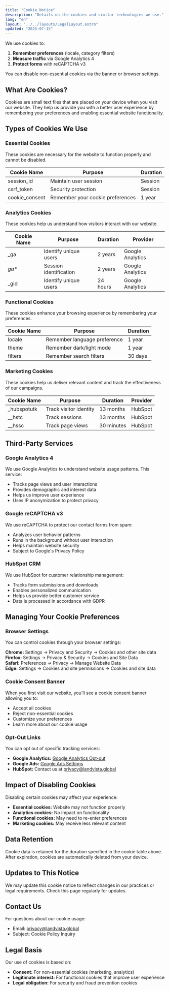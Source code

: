 ```yaml
---
title: "Cookie Notice"
description: "Details on the cookies and similar technologies we use."
lang: "en"
layout: "../../layouts/LegalLayout.astro"
updated: "2025-07-15"
---
```


We use cookies to:

1. **Remember preferences** (locale, category filters)  
2. **Measure traffic** via Google Analytics 4  
3. **Protect forms** with reCAPTCHA v3

You can disable non-essential cookies via the banner or browser settings.

## What Are Cookies?

Cookies are small text files that are placed on your device when you visit our website. They help us provide you with a better user experience by remembering your preferences and enabling essential website functionality.

## Types of Cookies We Use

### Essential Cookies
These cookies are necessary for the website to function properly and cannot be disabled.

| Cookie Name | Purpose | Duration |
|-------------|---------|----------|
| session_id | Maintain user session | Session |
| csrf_token | Security protection | Session |
| cookie_consent | Remember your cookie preferences | 1 year |

### Analytics Cookies
These cookies help us understand how visitors interact with our website.

| Cookie Name | Purpose | Duration | Provider |
|-------------|---------|----------|----------|
| _ga | Identify unique users | 2 years | Google Analytics |
| _ga_* | Session identification | 2 years | Google Analytics |
| _gid | Identify unique users | 24 hours | Google Analytics |

### Functional Cookies
These cookies enhance your browsing experience by remembering your preferences.

| Cookie Name | Purpose | Duration |
|-------------|---------|----------|
| locale | Remember language preference | 1 year |
| theme | Remember dark/light mode | 1 year |
| filters | Remember search filters | 30 days |

### Marketing Cookies
These cookies help us deliver relevant content and track the effectiveness of our campaigns.

| Cookie Name | Purpose | Duration | Provider |
|-------------|---------|----------|----------|
| _hubspotutk | Track visitor identity | 13 months | HubSpot |
| __hstc | Track sessions | 13 months | HubSpot |
| __hssc | Track page views | 30 minutes | HubSpot |

## Third-Party Services

### Google Analytics 4
We use Google Analytics to understand website usage patterns. This service:
- Tracks page views and user interactions
- Provides demographic and interest data
- Helps us improve user experience
- Uses IP anonymization to protect privacy

### Google reCAPTCHA v3
We use reCAPTCHA to protect our contact forms from spam:
- Analyzes user behavior patterns
- Runs in the background without user interaction
- Helps maintain website security
- Subject to Google's Privacy Policy

### HubSpot CRM
We use HubSpot for customer relationship management:
- Tracks form submissions and downloads
- Enables personalized communication
- Helps us provide better customer service
- Data is processed in accordance with GDPR

## Managing Your Cookie Preferences

### Browser Settings
You can control cookies through your browser settings:

**Chrome:** Settings → Privacy and Security → Cookies and other site data  
**Firefox:** Settings → Privacy & Security → Cookies and Site Data  
**Safari:** Preferences → Privacy → Manage Website Data  
**Edge:** Settings → Cookies and site permissions → Cookies and site data

### Cookie Consent Banner
When you first visit our website, you'll see a cookie consent banner allowing you to:
- Accept all cookies
- Reject non-essential cookies
- Customize your preferences
- Learn more about our cookie usage

### Opt-Out Links
You can opt out of specific tracking services:
- **Google Analytics:** [Google Analytics Opt-out](https://tools.google.com/dlpage/gaoptout)
- **Google Ads:** [Google Ads Settings](https://adssettings.google.com/)
- **HubSpot:** Contact us at privacy@landvista.global

## Impact of Disabling Cookies

Disabling certain cookies may affect your experience:
- **Essential cookies:** Website may not function properly
- **Analytics cookies:** No impact on functionality
- **Functional cookies:** May need to re-enter preferences
- **Marketing cookies:** May receive less relevant content

## Data Retention

Cookie data is retained for the duration specified in the cookie table above. After expiration, cookies are automatically deleted from your device.

## Updates to This Notice

We may update this cookie notice to reflect changes in our practices or legal requirements. Check this page regularly for updates.

## Contact Us

For questions about our cookie usage:
- Email: privacy@landvista.global
- Subject: Cookie Policy Inquiry

## Legal Basis

Our use of cookies is based on:
- **Consent:** For non-essential cookies (marketing, analytics)
- **Legitimate interest:** For functional cookies that improve user experience
- **Legal obligation:** For security and fraud prevention cookies